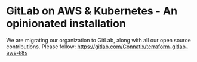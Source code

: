 # GitLab on AWS & Kubernetes - An opinionated installation

We are migrating our organization to GitLab, along with all our open source contributions.
Please follow: https://gitlab.com/Connatix/terraform-gitlab-aws-k8s

